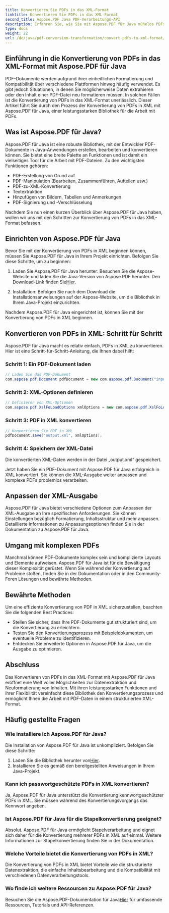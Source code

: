 ```yaml
---
title: Konvertieren Sie PDFs in das XML-Format
linktitle: Konvertieren Sie PDFs in das XML-Format
second_title: Aspose.PDF Java PDF-Verarbeitungs-API
description: Erfahren Sie, wie Sie mit Aspose.PDF für Java mühelos PDFs in XML konvertieren. Schritt-für-Schritt-Anleitung und bewährte Methoden für eine effiziente Konvertierung.
type: docs
weight: 22
url: /de/java/pdf-conversion-transformation/convert-pdfs-to-xml-format/
---
```


## Einführung in die Konvertierung von PDFs in das XML-Format mit Aspose.PDF für Java

PDF-Dokumente werden aufgrund ihrer einheitlichen Formatierung und Kompatibilität über verschiedene Plattformen hinweg häufig verwendet. Es gibt jedoch Situationen, in denen Sie möglicherweise Daten extrahieren oder den Inhalt einer PDF-Datei neu formatieren müssen. In solchen Fällen ist die Konvertierung von PDFs in das XML-Format unerlässlich. Dieser Artikel führt Sie durch den Prozess der Konvertierung von PDFs in XML mit Aspose.PDF für Java, einer leistungsstarken Bibliothek für die Arbeit mit PDFs.

## Was ist Aspose.PDF für Java?

Aspose.PDF für Java ist eine robuste Bibliothek, mit der Entwickler PDF-Dokumente in Java-Anwendungen erstellen, bearbeiten und konvertieren können. Sie bietet eine breite Palette an Funktionen und ist damit ein vielseitiges Tool für die Arbeit mit PDF-Dateien. Zu den wichtigsten Funktionen gehören:

- PDF-Erstellung von Grund auf
- PDF-Manipulation (Bearbeiten, Zusammenführen, Aufteilen usw.)
- PDF-zu-XML-Konvertierung
- Textextraktion
- Hinzufügen von Bildern, Tabellen und Anmerkungen
- PDF-Signierung und -Verschlüsselung

Nachdem Sie nun einen kurzen Überblick über Aspose.PDF für Java haben, wollen wir uns mit den Schritten zur Konvertierung von PDFs in das XML-Format befassen.

## Einrichten von Aspose.PDF für Java

Bevor Sie mit der Konvertierung von PDFs in XML beginnen können, müssen Sie Aspose.PDF für Java in Ihrem Projekt einrichten. Befolgen Sie diese Schritte, um zu beginnen:

1.  Laden Sie Aspose.PDF für Java herunter: Besuchen Sie die Aspose-Website und laden Sie die Java-Version von Aspose.PDF herunter. Den Download-Link finden Sie[Hier](https://releases.aspose.com/pdf/java/).

2. Installation: Befolgen Sie nach dem Download die Installationsanweisungen auf der Aspose-Website, um die Bibliothek in Ihrem Java-Projekt einzurichten.

Nachdem Aspose.PDF für Java eingerichtet ist, können Sie mit der Konvertierung von PDFs in XML beginnen.

## Konvertieren von PDFs in XML: Schritt für Schritt

Aspose.PDF für Java macht es relativ einfach, PDFs in XML zu konvertieren. Hier ist eine Schritt-für-Schritt-Anleitung, die Ihnen dabei hilft:

### Schritt 1: Ein PDF-Dokument laden

```java
// Laden Sie das PDF-Dokument
com.aspose.pdf.Document pdfDocument = new com.aspose.pdf.Document("input.pdf");
```

### Schritt 2: XML-Optionen definieren

```java
// Definieren von XML-Optionen
com.aspose.pdf.XslFoLoadOptions xmlOptions = new com.aspose.pdf.XslFoLoadOptions();
```

### Schritt 3: PDF in XML konvertieren

```java
// Konvertieren Sie PDF in XML
pdfDocument.save("output.xml", xmlOptions);
```

### Schritt 4: Speichern der XML-Datei

Die konvertierten XML-Daten werden in der Datei „output.xml“ gespeichert.

Jetzt haben Sie ein PDF-Dokument mit Aspose.PDF für Java erfolgreich in XML konvertiert. Sie können die XML-Ausgabe weiter anpassen und komplexe PDFs problemlos verarbeiten.

## Anpassen der XML-Ausgabe

Aspose.PDF für Java bietet verschiedene Optionen zum Anpassen der XML-Ausgabe an Ihre spezifischen Anforderungen. Sie können Einstellungen bezüglich Formatierung, Inhaltsstruktur und mehr anpassen. Detaillierte Informationen zu Anpassungsoptionen finden Sie in der Dokumentation zu Aspose.PDF für Java.

## Umgang mit komplexen PDFs

Manchmal können PDF-Dokumente komplex sein und komplizierte Layouts und Elemente aufweisen. Aspose.PDF für Java ist für die Bewältigung dieser Komplexität gerüstet. Wenn Sie während der Konvertierung auf Probleme stoßen, finden Sie in der Dokumentation oder in den Community-Foren Lösungen und bewährte Methoden.

## Bewährte Methoden

Um eine effiziente Konvertierung von PDF in XML sicherzustellen, beachten Sie die folgenden Best Practices:

- Stellen Sie sicher, dass Ihre PDF-Dokumente gut strukturiert sind, um die Konvertierung zu erleichtern.
- Testen Sie den Konvertierungsprozess mit Beispieldokumenten, um eventuelle Probleme zu identifizieren.
- Entdecken Sie erweiterte Optionen in Aspose.PDF für Java, um die Ausgabe zu optimieren.

## Abschluss

Das Konvertieren von PDFs in das XML-Format mit Aspose.PDF für Java eröffnet eine Welt voller Möglichkeiten zur Datenextraktion und Neuformatierung von Inhalten. Mit ihren leistungsstarken Funktionen und ihrer Flexibilität vereinfacht diese Bibliothek den Konvertierungsprozess und ermöglicht Ihnen die Arbeit mit PDF-Daten in einem strukturierten XML-Format.

## Häufig gestellte Fragen

### Wie installiere ich Aspose.PDF für Java?

Die Installation von Aspose.PDF für Java ist unkompliziert. Befolgen Sie diese Schritte:
1.  Laden Sie die Bibliothek herunter von[Hier](https://releases.aspose.com/pdf/java/).
2. Installieren Sie es gemäß den bereitgestellten Anweisungen in Ihrem Java-Projekt.

### Kann ich passwortgeschützte PDFs in XML konvertieren?

Ja, Aspose.PDF für Java unterstützt die Konvertierung kennwortgeschützter PDFs in XML. Sie müssen während des Konvertierungsvorgangs das Kennwort angeben.

### Ist Aspose.PDF für Java für die Stapelkonvertierung geeignet?

Absolut. Aspose.PDF für Java ermöglicht Stapelverarbeitung und eignet sich daher für die Konvertierung mehrerer PDFs in XML auf einmal. Weitere Informationen zur Stapelkonvertierung finden Sie in der Dokumentation.

### Welche Vorteile bietet die Konvertierung von PDFs in XML?

Die Konvertierung von PDFs in XML bietet Vorteile wie die strukturierte Datenextraktion, die einfache Inhaltsbearbeitung und die Kompatibilität mit verschiedenen Datenverarbeitungstools.

### Wo finde ich weitere Ressourcen zu Aspose.PDF für Java?

 Besuchen Sie die Aspose.PDF-Dokumentation für Java[Hier](https://reference.aspose.com/pdf/java/) für umfassende Ressourcen, Tutorials und API-Referenzen.